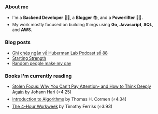 ### About me

- I'm a **Backend Developer** 👩‍💻, a **Blogger** 📚, and a **Powerlifter** 🏋🏻‍. 
- My work mostly focused on building things using **Go**, **Javascript**, **SQL**, and **AWS**.
<!-- 
![Nana's GitHub stats](https://github-readme-stats.vercel.app/api?username=japananh&theme=buefy&show_icons=true)

### Connect with me 📫

<p align="left">
<a href="https://linkedin.com/in/japananh" target="blank"><img align="center" src="https://raw.githubusercontent.com/rahuldkjain/github-profile-readme-generator/master/src/images/icons/Social/linked-in-alt.svg" alt="japananh" height="30" width="40" /></a>
<a href="https://stackoverflow.com/users/8546128/anh-nhat-tran" target="blank"><img align="center" src="https://raw.githubusercontent.com/rahuldkjain/github-profile-readme-generator/master/src/images/icons/Social/stack-overflow.svg" alt="10866798" height="30" width="40" /></a>
<a href="mailto:japananh@gmail.com"><img align="center" src="https://raw.githubusercontent.com/timche/gmail-desktop/main/media/icon.svg" alt="nsspathirana@gmail.com" height="40" width="40" /></a>
<a><img align="right" src="https://komarev.com/ghpvc/?username=japananh&label=Profile%20views&color=0e75b6&style=flat" alt="senpathi" /></a>
</p> -->

### Blog posts
<!-- BLOG-POST-LIST:START -->
- [Ghi chép ngắn về Huberman Lab Podcast số 88](https://nanacoder.hashnode.dev/ghi-chep-ngan-ve-huberman-lab-podcast-so-88)
- [Starting Strength](https://nanacoder.hashnode.dev/starting-strength)
- [Random people make my day](https://nanacoder.hashnode.dev/random-people-make-my-day)
<!-- BLOG-POST-LIST:END -->

### Books I'm currently reading
<!-- GOODREADS-LIST:START -->
- [Stolen Focus: Why You Can't Pay Attention- and How to Think Deeply Again](https://www.goodreads.com/review/show/5223301212?utm_medium=api&utm_source=rss) by Johann Hari (⭐️4.25)
- [Introduction to Algorithms](https://www.goodreads.com/review/show/5637284005?utm_medium=api&utm_source=rss) by Thomas H. Cormen (⭐️4.34)
- [The 4-Hour Workweek](https://www.goodreads.com/review/show/5408344689?utm_medium=api&utm_source=rss) by Timothy Ferriss (⭐️3.93)
<!-- GOODREADS-LIST:END -->
